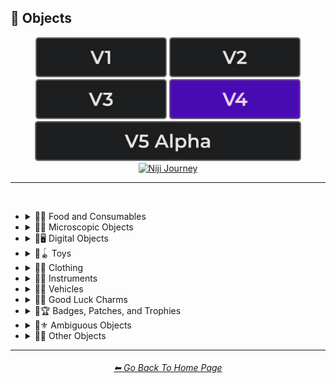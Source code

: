 <h2>🎷 Objects</h2>

<div align="center">

[<img src="/Images/Repo_Parts/Buttons/Version_Buttons/button_version_V1_inactive.webp?raw=true" alt="MidJourney V1" height="64" />](/Pages/MJ_V1/Style_Pages/Sphere/Objects.md)
[<img src="/Images/Repo_Parts/Buttons/Version_Buttons/button_version_V2_inactive.webp?raw=true" alt="MidJourney V2" height="64" />](/Pages/MJ_V2/Style_Pages/Sphere/Objects.md)
[<img src="/Images/Repo_Parts/Buttons/Version_Buttons/button_version_V3_inactive.webp?raw=true" alt="MidJourney V3" height="64" />](/Pages/MJ_V3/Style_Pages/Just_The_Style/Objects.md)
[<img src="/Images/Repo_Parts/Buttons/Version_Buttons/button_version_V4_active.webp?raw=true" alt="MidJourney V4" height="64" />](/Pages/MJ_V4/Style_Pages/Just_The_Style/Objects.md)
<br>
[<img src="/Images/Repo_Parts/Buttons/Version_Buttons/button_version_V5_Alpha_inactive_half.webp?raw=true" alt="MidJourney V5" height="64" />](/Pages/MJ_V5/Style_Pages/Just_The_Style/Objects.md)
[<img src="/Images/Repo_Parts/Buttons/Version_Buttons/button_version_niji_inactive_half.webp?raw=true" alt="Niji Journey" height="64" />](/Pages/Niji_Journey/Niji_V4/Style_Pages/Objects.md)


</div>

<hr>
<br>


- <details><summary>🎷🍣 Food and Consumables</summary><p>

  - <details><summary>🍣🥝 Fruits and Vegetables</summary><p><div align="center">

	| Fruit | Vegetable |
	| :-: | :-: |
	| <img src="/Images/MJ_V4/V4_Alpha_3.5/Midjourney_Styles/Fruit.webp?raw=true" width="256" /> | <img src="/Images/MJ_V4/V4_Alpha_3.5/Midjourney_Styles/Vegetable.webp?raw=true" width="256" /> |
	
	<br>
	
	| Fig | Mango | Cauliflower |
	| :-: | :-: | :-: |
	| <img src="/Images/MJ_V4/V4_Alpha_3.5/Midjourney_Styles/Fig.webp?raw=true" width="256" /> | <img src="/Images/MJ_V4/V4_Alpha_3.5/Midjourney_Styles/Mango.webp?raw=true" width="256" /> | <img src="/Images/MJ_V4/V4_Alpha_3.5/Midjourney_Styles/Cauliflower.webp?raw=true" width="256" /> |

	</div></p></details>


  - <details><summary>🍣🥩 Meats, Cheeses, and Eggs</summary><p><div align="center">

	| Beef | Wagyu | Tallow |
	| :-: | :-: | :-: |
	| <img src="/Images/MJ_V4/V4_Alpha_3.5/Midjourney_Styles/Beef.webp?raw=true" width="256" /> | <img src="/Images/MJ_V4/V4_Alpha_3.5/Midjourney_Styles/Wagyu.webp?raw=true" width="256" /> | <img src="/Images/MJ_V4/V4_Alpha_3.5/Midjourney_Styles/Tallow.webp?raw=true" width="256" /> |
	
	<br>
	
	| Pork | Bacon |
	| :-: | :-: |
	| <img src="/Images/MJ_V4/V4_Alpha_3.5/Midjourney_Styles/Pork.webp?raw=true" width="256" /> | <img src="/Images/MJ_V4/V4_Alpha_3.5/Midjourney_Styles/Bacon.webp?raw=true" width="256" /> |

	<br>

	| Cheese |
	| :-: |
	| <img src="/Images/MJ_V4/V4_Alpha_3.5/Midjourney_Styles/Cheese.webp?raw=true" width="256" /> |

	<br>
	
	| Egg | Egg Yolk |
	| :-: | :-: |
	| <img src="/Images/MJ_V4/V4_Alpha_3.5/Midjourney_Styles/Egg.webp?raw=true" width="256" /> | <img src="/Images/MJ_V4/V4_Alpha_3.5/Midjourney_Styles/Egg_Yolk.webp?raw=true" width="256" /> |

	</div></p></details>


  - <details><summary>🍣🍞 Bread</summary><p><div align="center">

	| Bread | Made of Bread | Pretzel |
	| :-: | :-: | :-: |
	| <img src="/Images/MJ_V4/V4_Alpha_3.5/Midjourney_Styles/Bread.webp?raw=true" width="256" /> | <img src="/Images/MJ_V4/V4_Alpha_3.5/Midjourney_Styles/Made_of_Bread.webp?raw=true" width="256" /> | <img src="/Images/MJ_V4/V4_Alpha_3.5/Midjourney_Styles/Pretzel.webp?raw=true" width="256" /> |

	<br>
	
	| Shortcrust-Pastry | Flaky-Pastry | Puff-Pastry |
	| :-: | :-: | :-: |
	| <img src="/Images/MJ_V4/V4_Alpha_3.5/Midjourney_Styles/Shortcrust-Pastry.webp?raw=true" width="256" /> | <img src="/Images/MJ_V4/V4_Alpha_3.5/Midjourney_Styles/Flaky-Pastry.webp?raw=true" width="256" /> | <img src="/Images/MJ_V4/V4_Alpha_3.5/Midjourney_Styles/Puff-Pastry.webp?raw=true" width="256" /> |

	<br>

	| Choux-Pastry | Phyllo |
	| :-: | :-: |
	| <img src="/Images/MJ_V4/V4_Alpha_3.5/Midjourney_Styles/Choux-Pastry.webp?raw=true" width="256" /> | <img src="/Images/MJ_V4/V4_Alpha_3.5/Midjourney_Styles/Phyllo.webp?raw=true" width="256" /> |

	</div></p></details>


  - <details><summary>🍣🥜 Nuts and Beans</summary><p><div align="center">

	| Beans |
	| :-: |
	| <img src="/Images/MJ_V4/V4_Alpha_3.5/Midjourney_Styles/Beans.webp?raw=true" width="256" /> |

	<br>

	| Peanut |
	| :-: |
	| <img src="/Images/MJ_V4/V4_Alpha_3.5/Midjourney_Styles/Peanut.webp?raw=true" width="256" /> |

	<br>
	
	| Coconut |
	| :-: |
	| <img src="/Images/MJ_V4/V4_Alpha_3.6/Midjourney_Styles/Coconut.webp?raw=true" width="256" /> |

	</div></p></details>


  - <details><summary>🍣🍲 Dishes and Meals</summary><p><div align="center">

	| Pizza | Hotdog |
	| :-: | :-: |
	| <img src="/Images/MJ_V4/V4_Alpha_3.5/Midjourney_Styles/Pizza.webp?raw=true" width="256" /> | <img src="/Images/MJ_V4/V4_Alpha_3.5/Midjourney_Styles/Hotdog.webp?raw=true" width="256" /> |
	
	<br>
	
	| Pasta | Spaghetti | Fettuccine |
	| :-: | :-: | :-: |
	| <img src="/Images/MJ_V4/V4_Alpha_3.5/Midjourney_Styles/Pasta.webp?raw=true" width="256" /> | <img src="/Images/MJ_V4/V4_Alpha_3.5/Midjourney_Styles/Spaghetti.webp?raw=true" width="256" /> | <img src="/Images/MJ_V4/V4_Alpha_3.5/Midjourney_Styles/Fettuccine.webp?raw=true" width="256" /> |

	<br>

	| Gnocchi |
	| :-: |
	| <img src="/Images/MJ_V4/V4_Alpha_3.5/Midjourney_Styles/Gnocchi.webp?raw=true" width="256" /> |

	<br>

	| Macaroni and Cheese |
	| :-: |
	| <img src="/Images/MJ_V4/V4_Alpha_3.7/Midjourney_Styles/Macaroni_and_Cheese.webp?raw=true" width="256" /> |

	</div></p></details>


  - <details><summary>🍣🥫 Sauces, Spreads, and Oils</summary><p><div align="center">
		
	| Vegetable Oil | Olive Oil |
	| :-: | :-: |
	| <img src="/Images/MJ_V4/V4_Alpha_3.5/Midjourney_Styles/Vegetable_Oil.webp?raw=true" width="256" /> | <img src="/Images/MJ_V4/V4_Alpha_3.5/Midjourney_Styles/Olive_Oil.webp?raw=true" width="256" /> |

	<br>

	| Butter | Margarine |
	| :-: | :-: |
	| <img src="/Images/MJ_V4/V4_Alpha_3.5/Midjourney_Styles/Butter.webp?raw=true" width="256" /> | <img src="/Images/MJ_V4/V4_Alpha_3.5/Midjourney_Styles/Margarine.webp?raw=true" width="256" /> |

	<br>

	| Peanut Butter | Jelly |
	| :-: | :-: |
	| <img src="/Images/MJ_V4/V4_Alpha_3.5/Midjourney_Styles/Peanut_Butter.webp?raw=true" width="256" /> | <img src="/Images/MJ_V4/V4_Alpha_3.5/Midjourney_Styles/Jelly.webp?raw=true" width="256" /> |

	<br>
	
	| Alfredo |
	| :-: |
	| <img src="/Images/MJ_V4/V4_Alpha_3.5/Midjourney_Styles/Alfredo.webp?raw=true" width="256" /> |	
	
	<br>
	
	| Sour Cream | Sauce | Pasta Sauce |
	| :-: | :-: | :-: |
	| <img src="/Images/MJ_V4/V4_Alpha_3.5/Midjourney_Styles/Sour_Cream.webp?raw=true" width="256" /> | <img src="/Images/MJ_V4/V4_Alpha_3.5/Midjourney_Styles/Sauce.webp?raw=true" width="256" /> | <img src="/Images/MJ_V4/V4_Alpha_3.5/Midjourney_Styles/Pasta_Sauce.webp?raw=true" width="256" /> |

	<br>
	
	| Ketchup | Mustard |
	| :-: | :-: |
	| <img src="/Images/MJ_V4/V4_Alpha_3.5/Midjourney_Styles/Ketchup.webp?raw=true" width="256" /> | <img src="/Images/MJ_V4/V4_Alpha_3.5/Midjourney_Styles/Mustard.webp?raw=true" width="256" /> |

	<br>

	| Mayonnaise | Mayo |
	| :-: | :-: |
	| <img src="/Images/MJ_V4/V4_Alpha_3.5/Midjourney_Styles/Mayonnaise.webp?raw=true" width="256" /> | <img src="/Images/MJ_V4/V4_Alpha_3.5/Midjourney_Styles/Mayo.webp?raw=true" width="256" /> |
		
	</div></p></details>


  - <details><summary>🍣🌿 Herbs and Spices</summary><p><div align="center">

	| Cinnamon |
	| :-: |
	| <img src="/Images/MJ_V4/V4_Alpha_3.5/Midjourney_Styles/Cinnamon.webp?raw=true" width="256" /> |

	</div></p></details>


  - <details><summary>🍣🍭 Candy and Sweets</summary><p><div align="center">

	| Cake | Wedding Cake | Cake Decorating |
	| :-: | :-: | :-: |
	| <img src="/Images/MJ_V4/V4_Alpha_3.5/Midjourney_Styles/Cake.webp?raw=true" width="256" /> | <img src="/Images/MJ_V4/V4_Alpha_3.5/Midjourney_Styles/Wedding_Cake.webp?raw=true" width="256" /> | <img src="/Images/MJ_V4/V4_Alpha_3.5/Midjourney_Styles/Cake_Decorating.webp?raw=true" width="256" /> |
	
	<br>
	
	| Brownies |
	| :-: |
	| <img src="/Images/MJ_V4/V4_Alpha_3.5/Midjourney_Styles/Brownies.webp?raw=true" width="256" /> |

	<br>
	
	| Churros | Syrup | Maple Syrup |
	| :-: | :-: | :-: |
	| <img src="/Images/MJ_V4/V4_Alpha_3.5/Midjourney_Styles/Churros.webp?raw=true" width="256" /> | <img src="/Images/MJ_V4/V4_Alpha_3.5/Midjourney_Styles/Syrup.webp?raw=true" width="256" /> | <img src="/Images/MJ_V4/V4_Alpha_3.5/Midjourney_Styles/Maple_Syrup.webp?raw=true" width="256" /> |
	
	<br>
	
	| Cream | Whipped Cream | Ice Cream |
	| :-: | :-: | :-: |
	| <img src="/Images/MJ_V4/V4_Alpha_3.5/Midjourney_Styles/Cream.webp?raw=true" width="256" /> | <img src="/Images/MJ_V4/V4_Alpha_3.5/Midjourney_Styles/Whipped_Cream.webp?raw=true" width="256" /> | <img src="/Images/MJ_V4/V4_Alpha_3.5/Midjourney_Styles/Ice_Cream.webp?raw=true" width="256" /> |
	
	<br>
	
	| Candy | Lollipop | Taffy |
	| :-: | :-: | :-: |
	| <img src="/Images/MJ_V4/V4_Alpha_3.5/Midjourney_Styles/Candy.webp?raw=true" width="256" /> | <img src="/Images/MJ_V4/V4_Alpha_3.5/Midjourney_Styles/Lollipop.webp?raw=true" width="256" /> | <img src="/Images/MJ_V4/V4_Alpha_3.5/Midjourney_Styles/Taffy.webp?raw=true" width="256" /> |
	
	<br>
	
	| Cotton-Candy | Candy-Floss |
	| :-: | :-: |
	| <img src="/Images/MJ_V4/V4_Alpha_3.5/Midjourney_Styles/Cotton-Candy.webp?raw=true" width="256" /> | <img src="/Images/MJ_V4/V4_Alpha_3.5/Midjourney_Styles/Candy-Floss.webp?raw=true" width="256" /> |
	
	<br>
	
	| Gummy Candy | Gummies |
	| :-: | :-: |
	| <img src="/Images/MJ_V4/V4_Alpha_3.5/Midjourney_Styles/Gummy_Candy.webp?raw=true" width="256" /> | <img src="/Images/MJ_V4/V4_Alpha_3.5/Midjourney_Styles/Gummies.webp?raw=true" width="256" /> |

	<br>

	| Chocolate | Caramel |
	| :-: | :-: |
	| <img src="/Images/MJ_V4/V4_Alpha_3.5/Midjourney_Styles/Chocolate.webp?raw=true" width="256" /> | <img src="/Images/MJ_V4/V4_Alpha_3.5/Midjourney_Styles/Caramel.webp?raw=true" width="256" /> |
	
	<br>

	| Marzipan | Gum Paste | Modeling Chocolate |
	| :-: | :-: | :-: |
	| <img src="/Images/MJ_V4/V4_Alpha_3.5/Midjourney_Styles/Marzipan.webp?raw=true" width="256" /> | <img src="/Images/MJ_V4/V4_Alpha_3.5/Midjourney_Styles/Gum_Paste.webp?raw=true" width="256" /> | <img src="/Images/MJ_V4/V4_Alpha_3.5/Midjourney_Styles/Modeling_Chocolate.webp?raw=true" width="256" /> |

	<br>

	| Sprinkles | Nonpareils |
	| :-: | :-: |
	| <img src="/Images/MJ_V4/V4_Alpha_3.5/Midjourney_Styles/Sprinkles.webp?raw=true" width="256" /> | <img src="/Images/MJ_V4/V4_Alpha_3.5/Midjourney_Styles/Nonpareils.webp?raw=true" width="256" /> |

	<br>

	| Fondant Icing | Royal Icing |
	| :-: | :-: |
	| <img src="/Images/MJ_V4/V4_Alpha_3.5/Midjourney_Styles/Fondant_Icing.webp?raw=true" width="256" /> | <img src="/Images/MJ_V4/V4_Alpha_3.5/Midjourney_Styles/Royal_Icing.webp?raw=true" width="256" /> |

	<br>
	
	| Honeycomb | Creme Brule |
	| :-: | :-: |
	| <img src="/Images/MJ_V4/V4_Alpha_3.5/Midjourney_Styles/Honeycomb.webp?raw=true" width="256" /> | <img src="/Images/MJ_V4/V4_Alpha_3.5/Midjourney_Styles/Creme_Brule.webp?raw=true" width="256" /> |
	
	<br>
	
	| Eclair | Cannoli | Fruit-Tart |
	| :-: | :-: | :-: |
	| <img src="/Images/MJ_V4/V4_Alpha_3.5/Midjourney_Styles/Eclair.webp?raw=true" width="256" /> | <img src="/Images/MJ_V4/V4_Alpha_3.5/Midjourney_Styles/Cannoli.webp?raw=true" width="256" /> | <img src="/Images/MJ_V4/V4_Alpha_3.5/Midjourney_Styles/Fruit-Tart.webp?raw=true" width="256" /> |

	<br>

	| Gumdrop | Gum |
	| :-: | :-: |
	| <img src="/Images/MJ_V4/V4_Alpha_3.5/Midjourney_Styles/Gumdrop.webp?raw=true" width="256" /> | <img src="/Images/MJ_V4/V4_Alpha_3.5/Midjourney_Styles/Gum.webp?raw=true" width="256" /> |

	<br>
	
	| Dessertwave |
	| :-: |
	| <img src="/Images/MJ_V4/V4_Alpha_3.5/Midjourney_Styles/Dessertwave.webp?raw=true" width="256" /> |

	</div></p></details>


  - <details><summary>🍣🍺 Beverages</summary><p><div align="center">

	| Soda | Coffee | Tea |
	| :-: | :-: | :-: |
	| <img src="/Images/MJ_V4/V4_Alpha_3.5/Midjourney_Styles/Soda.webp?raw=true" width="256" /> | <img src="/Images/MJ_V4/V4_Alpha_3.5/Midjourney_Styles/Coffee.webp?raw=true" width="256" /> | <img src="/Images/MJ_V4/V4_Alpha_3.5/Midjourney_Styles/Tea.webp?raw=true" width="256" /> |

	<br>
	
	| Wine | White-Wine | Red-Wine |
	| :-: | :-: | :-: |
	| <img src="/Images/MJ_V4/V4_Alpha_3.5/Midjourney_Styles/Wine.webp?raw=true" width="256" /> | <img src="/Images/MJ_V4/V4_Alpha_3.5/Midjourney_Styles/White-Wine.webp?raw=true" width="256" /> | <img src="/Images/MJ_V4/V4_Alpha_3.5/Midjourney_Styles/Red-Wine.webp?raw=true" width="256" /> |
	
	<br>
	
	| Champagne |
	| :-: |
	| <img src="/Images/MJ_V4/V4_Alpha_3.5/Midjourney_Styles/Champagne.webp?raw=true" width="256" /> |

	<br>
	
	| Corona | Corona-Phenomenon |
	| :-: | :-: |
	| <img src="/Images/MJ_V4/V4_Alpha_3.5/Midjourney_Styles/Corona.webp?raw=true" width="256" /> | <img src="/Images/MJ_V4/V4_Alpha_3.5/Midjourney_Styles/Corona-Phenomenon.webp?raw=true" width="256" /> |

	</div></p></details>


  - <details><summary>🍣 Other Food and Consumables</summary><p><div align="center">

	| Food |
	| :-: |
	| <img src="/Images/MJ_V4/V4_Alpha_3.5/Midjourney_Styles/Food.webp?raw=true" width="256" /> |

	<br>

	| Macaroni |
	| :-: |
	| <img src="/Images/MJ_V4/V4_Alpha_3.5/Midjourney_Styles/Macaroni.webp?raw=true" width="256" /> |

	<br>

	| Gelatin | Agar |
	| :-: | :-: |
	| <img src="/Images/MJ_V4/V4_Alpha_3.5/Midjourney_Styles/Gelatin.webp?raw=true" width="256" /> | <img src="/Images/MJ_V4/V4_Alpha_3.5/Midjourney_Styles/Agar.webp?raw=true" width="256" /> |

	<br>
	
	| Edible Ink | Food Coloring | Food Dye |
	| :-: | :-: | :-: |
	| <img src="/Images/MJ_V4/V4_Alpha_3.5/Midjourney_Styles/Edible_Ink.webp?raw=true" width="256" /> | <img src="/Images/MJ_V4/V4_Alpha_3.5/Midjourney_Styles/Food_Coloring.webp?raw=true" width="256" /> | <img src="/Images/MJ_V4/V4_Alpha_3.5/Midjourney_Styles/Food_Dye.webp?raw=true" width="256" /> |

	<br>
	
	| Deep-Fried | Molecular Gastronomy |
	| :-: | :-: |
	| <img src="/Images/MJ_V4/V4_Alpha_3.5/Midjourney_Styles/Deep-Fried.webp?raw=true" width="256" /> | <img src="/Images/MJ_V4/V4_Alpha_3.5/Midjourney_Styles/Molecular_Gastronomy.webp?raw=true" width="256" /> |

	<br>
	
	| Tincture |
	| :-: |
	| <img src="/Images/MJ_V4/V4_Alpha_3.5/Midjourney_Styles/Tincture.webp?raw=true" width="256" /> |
	
	<br>

	| Toothpaste |
	| :-: |
	| <img src="/Images/MJ_V4/V4_Alpha_3.5/Midjourney_Styles/Toothpaste.webp?raw=true" width="256" /> |

	</div></p></details>

  </p></details>


- <details><summary>🎷🦠 Microscopic Objects</summary><p><div align="center">

    | Atom | Fullerene | Nanoparticle |
    | :-: | :-: | :-: |
    | <img src="/Images/MJ_V4/V4_Alpha_3.5/Midjourney_Styles/Atom.webp?raw=true" width="256" /> | <img src="/Images/MJ_V4/V4_Alpha_3.5/Midjourney_Styles/Fullerene.webp?raw=true" width="256" /> | <img src="/Images/MJ_V4/V4_Alpha_3.5/Midjourney_Styles/Nanoparticle.webp?raw=true" width="256" /> |

    <br>

	| Cells | Cellular |
	| :-: | :-: |
	| <img src="/Images/MJ_V4/V4_Alpha_3.5/Midjourney_Styles/Cells.webp?raw=true" width="256" /> | <img src="/Images/MJ_V4/V4_Alpha_3.5/Midjourney_Styles/Cellular.webp?raw=true" width="256" /> |

	<br>
	
	| Mitochondria | Mitosis |
	| :-: | :-: |
	| <img src="/Images/MJ_V4/V4_Alpha_3.5/Midjourney_Styles/Mitochondria.webp?raw=true" width="256" /> | <img src="/Images/MJ_V4/V4_Alpha_3.5/Midjourney_Styles/Mitosis.webp?raw=true" width="256" /> |

	<br>

    | DNA | Bacteria | Enzyme |
    | :-: | :-: | :-: |
    | <img src="/Images/MJ_V4/V4_Alpha_3.5/Midjourney_Styles/DNA.webp?raw=true" width="256" /> | <img src="/Images/MJ_V4/V4_Alpha_3.5/Midjourney_Styles/Bacteria.webp?raw=true" width="256" /> | <img src="/Images/MJ_V4/V4_Alpha_3.5/Midjourney_Styles/Enzyme.webp?raw=true" width="256" /> |

  </div></p></details>


- <details><summary>🎷🖥 Digital Objects</summary><p><div align="center">

	| Computer | Display |
	| :-: | :-: |
	| <img src="/Images/MJ_V4/V4_Alpha_3.5/Midjourney_Styles/Computer.webp?raw=true" width="256" /> | <img src="/Images/MJ_V4/V4_Alpha_3.5/Midjourney_Styles/Display.webp?raw=true" width="256" /> |

	<br>
	
	| Camera | Lens | Film |
	| :-: | :-: | :-: |
	| <img src="/Images/MJ_V4/V4_Alpha_3.5/Midjourney_Styles/Camera.webp?raw=true" width="256" /> | <img src="/Images/MJ_V4/V4_Alpha_3.5/Midjourney_Styles/Lens.webp?raw=true" width="256" /> | <img src="/Images/MJ_V4/V4_Alpha_3.5/Midjourney_Styles/Film.webp?raw=true" width="256" /> |
	
	<br>

	| Vinyl Record | CD |
	| :-: | :-: |
	| <img src="/Images/MJ_V4/V4_Alpha_3.5/Midjourney_Styles/Vinyl_Record.webp?raw=true" width="256" /> | <img src="/Images/MJ_V4/V4_Alpha_3.5/Midjourney_Styles/CD.webp?raw=true" width="256" /> |

	<br>

	| DVD | Blu-Ray Disc |
	| :-: | :-: |
	| <img src="/Images/MJ_V4/V4_Alpha_3.5/Midjourney_Styles/DVD.webp?raw=true" width="256" /> | <img src="/Images/MJ_V4/V4_Alpha_3.5/Midjourney_Styles/Blu-Ray_Disc.webp?raw=true" width="256" /> |

	<br>

	| Videocasette |
	| :-: |
	| <img src="/Images/MJ_V4/V4_Alpha_3.5/Midjourney_Styles/Videocasette.webp?raw=true" width="256" /> |

	<br>

	| Capacitance Electronic Disc | LaserDisc | Holographic Versatile Disc |
	| :-: | :-: | :-: |
	| <img src="/Images/MJ_V4/V4_Alpha_3.5/Midjourney_Styles/Capacitance_Electronic_Disc.webp?raw=true" width="256" /> | <img src="/Images/MJ_V4/V4_Alpha_3.5/Midjourney_Styles/LaserDisc.webp?raw=true" width="256" /> | <img src="/Images/MJ_V4/V4_Alpha_3.5/Midjourney_Styles/Holographic_Versatile_Disc.webp?raw=true" width="256" /> |

	<br>
	
	| Transistor | Diode |
	| :-: | :-: |
	| <img src="/Images/MJ_V4/V4_Alpha_3.5/Midjourney_Styles/Transistor.webp?raw=true" width="256" /> | <img src="/Images/MJ_V4/V4_Alpha_3.5/Midjourney_Styles/Diode.webp?raw=true" width="256" /> |

	<br>
	
	| Wires | Cables |
	| :-: | :-: |
	| <img src="/Images/MJ_V4/V4_Alpha_3.5/Midjourney_Styles/Wires.webp?raw=true" width="256" /> | <img src="/Images/MJ_V4/V4_Alpha_3.5/Midjourney_Styles/Cables.webp?raw=true" width="256" /> |

	<br>

	| Flux Capacitor |
	| :-: |
	| <img src="/Images/MJ_V4/V4_Alpha_3.5/Midjourney_Styles/Flux_Capacitor.webp?raw=true" width="256" /> |

	<br>
	
	| Clock | Analog-Clock | Digital-Clock |
	| :-: | :-: | :-: |
	| <img src="/Images/MJ_V4/V4_Alpha_3.5/Midjourney_Styles/Clock.webp?raw=true" width="256" /> | <img src="/Images/MJ_V4/V4_Alpha_3.5/Midjourney_Styles/Analog-Clock.webp?raw=true" width="256" /> | <img src="/Images/MJ_V4/V4_Alpha_3.5/Midjourney_Styles/Digital-Clock.webp?raw=true" width="256" /> |
	
	<br>
	
	| Wristwatch |
	| :-: |
	| <img src="/Images/MJ_V4/V4_Alpha_3.5/Midjourney_Styles/Wristwatch.webp?raw=true" width="256" /> |

  </div></p></details>


- <details><summary>🎷🪀 Toys</summary><p><div align="center">

	| Toy |
	| :-: |
	| <img src="/Images/MJ_V4/V4_Alpha_3.5/Midjourney_Styles/Toy.webp?raw=true" width="256" /> |

    <br>

    | Pinwheel | Slinky | Newtons-Cradle |
    | :-: | :-: | :-: |
    | <img src="/Images/MJ_V4/V4_Alpha_3.5/Midjourney_Styles/Pinwheel.webp?raw=true" width="256" /> | <img src="/Images/MJ_V4/V4_Alpha_3.5/Midjourney_Styles/Slinky.webp?raw=true" width="256" /> | <img src="/Images/MJ_V4/V4_Alpha_3.5/Midjourney_Styles/Newtons-Cradle.webp?raw=true" width="256" /> |

    <br>

	| Jigsaw | Puzzle | Tangram |
	| :-: | :-: | :-: |
	| <img src="/Images/MJ_V4/V4_Alpha_3.5/Midjourney_Styles/Jigsaw.webp?raw=true" width="256" /> | <img src="/Images/MJ_V4/V4_Alpha_3.5/Midjourney_Styles/Puzzle.webp?raw=true" width="256" /> | <img src="/Images/MJ_V4/V4_Alpha_3.5/Midjourney_Styles/Tangram.webp?raw=true" width="256" /> |

	<br>

	| Maze |
	| :-: |
	| <img src="/Images/MJ_V4/V4_Alpha_3.6/Midjourney_Styles/Maze.webp?raw=true" width="256" /> |
	
	<br>
	
    | Stress Ball | Koosh Ball | Koosh |
    | :-: | :-: | :-: |
    | <img src="/Images/MJ_V4/V4_Alpha_3.5/Midjourney_Styles/Stress_Ball.webp?raw=true" width="256" /> | <img src="/Images/MJ_V4/V4_Alpha_3.5/Midjourney_Styles/Koosh_Ball.webp?raw=true" width="256" /> | <img src="/Images/MJ_V4/V4_Alpha_3.5/Midjourney_Styles/Koosh.webp?raw=true" width="256" /> |

    <br>

    | Beach-Ball | Ball Pit | Zorb |
    | :-: | :-: | :-: |
    | <img src="/Images/MJ_V4/V4_Alpha_3.5/Midjourney_Styles/Beach-Ball.webp?raw=true" width="256" /> | <img src="/Images/MJ_V4/V4_Alpha_3.5/Midjourney_Styles/Ball_Pit.webp?raw=true" width="256" /> | <img src="/Images/MJ_V4/V4_Alpha_3.5/Midjourney_Styles/Zorb.webp?raw=true" width="256" /> |

    <br>

    | Rubik's Cube | Kinetic-Sand |
    | :-: | :-: |
    | <img src="/Images/MJ_V4/V4_Alpha_3.5/Midjourney_Styles/Rubiks_Cube.webp?raw=true" width="256" /> | <img src="/Images/MJ_V4/V4_Alpha_3.5/Midjourney_Styles/Kinetic-Sand.webp?raw=true" width="256" /> |

	<br>
	
	| Cards | Dominoes | Marbles |
	| :-: | :-: | :-: |
	| <img src="/Images/MJ_V4/V4_Alpha_3.5/Midjourney_Styles/Cards.webp?raw=true" width="256" /> | <img src="/Images/MJ_V4/V4_Alpha_3.5/Midjourney_Styles/Dominoes.webp?raw=true" width="256" /> | <img src="/Images/MJ_V4/V4_Alpha_3.5/Midjourney_Styles/Marbles.webp?raw=true" width="256" /> |
	
	<br>
	
	| Chess | Pogs |
	| :-: | :-: |
	| <img src="/Images/MJ_V4/V4_Alpha_3.5/Midjourney_Styles/Chess.webp?raw=true" width="256" /> | <img src="/Images/MJ_V4/V4_Alpha_3.5/Midjourney_Styles/Pogs.webp?raw=true" width="256" /> |

	<br>
	
	| Lego | Lego-Mindstorms | Lego-Mindstorms-NXT |
	| :-: | :-: | :-: |
	| <img src="/Images/MJ_V4/V4_Alpha_3.5/Midjourney_Styles/Lego.webp?raw=true" width="256" /> | <img src="/Images/MJ_V4/V4_Alpha_3.5/Midjourney_Styles/Lego-Mindstorms.webp?raw=true" width="256" /> | <img src="/Images/MJ_V4/V4_Alpha_3.5/Midjourney_Styles/Lego-Mindstorms-NXT.webp?raw=true" width="256" /> |
	
	<br>
	
	| Lincoln-Logs | Megablocks |
	| :-: | :-: |
	| <img src="/Images/MJ_V4/V4_Alpha_3.5/Midjourney_Styles/Lincoln-Logs.webp?raw=true" width="256" /> | <img src="/Images/MJ_V4/V4_Alpha_3.5/Midjourney_Styles/Megablocks.webp?raw=true" width="256" /> |
	
	<br>
	
	| Etch-A-Sketch | Lite-Brite |
	| :-: | :-: |
	| <img src="/Images/MJ_V4/V4_Alpha_3.5/Midjourney_Styles/Etch-A-Sketch.webp?raw=true" width="256" /> | <img src="/Images/MJ_V4/V4_Alpha_3.5/Midjourney_Styles/Lite-Brite.webp?raw=true" width="256" /> |

  </div></p></details>


- <details><summary>🎷👚 Clothing</summary><p><div align="center">

	| Uniform | Outfit | Wearable |
	| :-: | :-: | :-: |
	| <img src="/Images/MJ_V4/V4_Alpha_3.5/Midjourney_Styles/Uniform.webp?raw=true" width="256" /> | <img src="/Images/MJ_V4/V4_Alpha_3.5/Midjourney_Styles/Outfit.webp?raw=true" width="256" /> | <img src="/Images/MJ_V4/V4_Alpha_3.5/Midjourney_Styles/Wearable.webp?raw=true" width="256" /> |

	<br>

    | Jeans |
    | :-: |
    | <img src="/Images/MJ_V4/V4_Alpha_3.5/Midjourney_Styles/Jeans.webp?raw=true" width="256" /> |

	<br>
	
	| Tuxedo | Polo | Fedora |
	| :-: | :-: | :-: |
	| <img src="/Images/MJ_V4/V4_Alpha_3.5/Midjourney_Styles/Tuxedo.webp?raw=true" width="256" /> | <img src="/Images/MJ_V4/V4_Alpha_3.5/Midjourney_Styles/Polo.webp?raw=true" width="256" /> | <img src="/Images/MJ_V4/V4_Alpha_3.5/Midjourney_Styles/Fedora.webp?raw=true" width="256" /> |

	<br>

	| Dress | Dressed |
	| :-: | :-: |
	| <img src="/Images/MJ_V4/V4_Alpha_3.5/Midjourney_Styles/Dress.webp?raw=true" width="256" /> | <img src="/Images/MJ_V4/V4_Alpha_3.5/Midjourney_Styles/Dressed.webp?raw=true" width="256" /> |

	<br>

	| Shoe | Shoes | Hat |
	| :-: | :-: | :-: |
	| <img src="/Images/MJ_V4/V4_Alpha_3.5/Midjourney_Styles/Shoe.webp?raw=true" width="256" /> | <img src="/Images/MJ_V4/V4_Alpha_3.5/Midjourney_Styles/Shoes.webp?raw=true" width="256" /> | <img src="/Images/MJ_V4/V4_Alpha_3.5/Midjourney_Styles/Hat.webp?raw=true" width="256" /> |
	
	<br>

	| Glasses | Wearing Glasses |
	| :-: | :-: |
	| <img src="/Images/MJ_V4/V4_Alpha_3.5/Midjourney_Styles/Glasses.webp?raw=true" width="256" /> | <img src="/Images/MJ_V4/V4_Alpha_3.5/Midjourney_Styles/Wearing_Glasses.webp?raw=true" width="256" /> |

	<br>

	| Sunglasses | Wearing Sunglasses |
	| :-: | :-: |
	| <img src="/Images/MJ_V4/V4_Alpha_3.5/Midjourney_Styles/Sunglasses.webp?raw=true" width="256" /> | <img src="/Images/MJ_V4/V4_Alpha_3.5/Midjourney_Styles/Wearing_Sunglasses.webp?raw=true" width="256" /> |

	<br>
	
	| Necktie | Bow Tie | Bowtie |
	| :-: | :-: | :-: |
	| <img src="/Images/MJ_V4/V4_Alpha_3.5/Midjourney_Styles/Necktie.webp?raw=true" width="256" /> | <img src="/Images/MJ_V4/V4_Alpha_3.5/Midjourney_Styles/Bow_Tie.webp?raw=true" width="256" /> | <img src="/Images/MJ_V4/V4_Alpha_3.5/Midjourney_Styles/Bowtie.webp?raw=true" width="256" /> |

	<br>

	| Jumpsuit |
	| :-: |
	| <img src="/Images/MJ_V4/V4_Alpha_3.5/Midjourney_Styles/Jumpsuit.webp?raw=true" width="256" /> |

  </div></p></details>


- <details><summary>🎷🎺 Instruments</summary><p><div align="center">

	| Instrument |
	| :-: |
	| <img src="/Images/MJ_V4/V4_Alpha_3.5/Midjourney_Styles/Instrument.webp?raw=true" width="256" /> |
	
	<br>

	| Piano | Accordion | Saxophone |
	| :-: | :-: | :-: |
	| <img src="/Images/MJ_V4/V4_Alpha_3.5/Midjourney_Styles/Piano.webp?raw=true" width="256" /> | <img src="/Images/MJ_V4/V4_Alpha_3.5/Midjourney_Styles/Accordion.webp?raw=true" width="256" /> | <img src="/Images/MJ_V4/V4_Alpha_3.5/Midjourney_Styles/Saxophone.webp?raw=true" width="256" /> |

  </div></p></details>


- <details><summary>🎷🚗 Vehicles</summary><p><div align="center">

	| Car | Airplane | Rocket Ship |
	| :-: | :-: | :-: |
	| <img src="/Images/MJ_V4/V4_Alpha_3.5/Midjourney_Styles/Car.webp?raw=true" width="256" /> | <img src="/Images/MJ_V4/V4_Alpha_3.5/Midjourney_Styles/Airplane.webp?raw=true" width="256" /> | <img src="/Images/MJ_V4/V4_Alpha_3.6/Midjourney_Styles/Rocket_Ship.webp?raw=true" width="256" /> |
	
	<br>
	
	| Blimp | Hot Air Balloon |
	| :-: | :-: |
	| <img src="/Images/MJ_V4/V4_Alpha_3.5/Midjourney_Styles/Blimp.webp?raw=true" width="256" /> | <img src="/Images/MJ_V4/V4_Alpha_3.5/Midjourney_Styles/Hot_Air_Balloon.webp?raw=true" width="256" /> |

	<br>
	
	| Auto |
	| :-: |
	| <img src="/Images/MJ_V4/V4_Alpha_3.5/Midjourney_Styles/Auto.webp?raw=true" width="256" /> |

  </div></p></details>


- <details><summary>🎷🍀 Good Luck Charms</summary><p><div align="center">

	| Charm | Good-Luck-Charm |
	| :-: | :-: |
	| <img src="/Images/MJ_V4/V4_Alpha_3.5/Midjourney_Styles/Charm.webp?raw=true" width="256" /> | <img src="/Images/MJ_V4/V4_Alpha_3.5/Midjourney_Styles/Good-Luck-Charm.webp?raw=true" width="256" /> |
	
	<br>
	
	| Horseshoe | Amulet | Dreamcatcher |
	| :-: | :-: | :-: |
	| <img src="/Images/MJ_V4/V4_Alpha_3.5/Midjourney_Styles/Horseshoe.webp?raw=true" width="256" /> | <img src="/Images/MJ_V4/V4_Alpha_3.5/Midjourney_Styles/Amulet.webp?raw=true" width="256" /> | <img src="/Images/MJ_V4/V4_Alpha_3.5/Midjourney_Styles/Dreamcatcher.webp?raw=true" width="256" /> |

  </div></p></details>


- <details><summary>🎷🏆 Badges, Patches, and Trophies</summary><p><div align="center">

	| Badge | Heraldic Badge |
	| :-: | :-: |
	| <img src="/Images/MJ_V4/V4_Alpha_3.5/Midjourney_Styles/Badge.webp?raw=true" width="256" /> | <img src="/Images/MJ_V4/V4_Alpha_3.5/Midjourney_Styles/Heraldic_Badge.webp?raw=true" width="256" /> |
	
	<br>
	
	| Trophy | Gorget Patch |
	| :-: | :-: |
	| <img src="/Images/MJ_V4/V4_Alpha_3.5/Midjourney_Styles/Trophy.webp?raw=true" width="256" /> | <img src="/Images/MJ_V4/V4_Alpha_3.5/Midjourney_Styles/Gorget_Patch.webp?raw=true" width="256" /> |

  </div></p></details>


- <details><summary>🎷⚜ Ambiguous Objects</summary><p><div align="center">

	| Object |
	| :-: |
	| <img src="/Images/MJ_V4/V4_Alpha_3.5/Midjourney_Styles/Object.webp?raw=true" width="256" /> |
		
	<br>
	
	| Stuff | Things | Items |
	| :-: | :-: | :-: |
	| <img src="/Images/MJ_V4/V4_Alpha_3.5/Midjourney_Styles/Stuff.webp?raw=true" width="256" /> | <img src="/Images/MJ_V4/V4_Alpha_3.5/Midjourney_Styles/Things.webp?raw=true" width="256" /> | <img src="/Images/MJ_V4/V4_Alpha_3.5/Midjourney_Styles/Items.webp?raw=true" width="256" /> |

	<br>

	| Trinket | Knickknack | Nick-Nack |
	| :-: | :-: | :-: |
	| <img src="/Images/MJ_V4/V4_Alpha_3.5/Midjourney_Styles/Trinket.webp?raw=true" width="256" /> | <img src="/Images/MJ_V4/V4_Alpha_3.5/Midjourney_Styles/Knickknack.webp?raw=true" width="256" /> | <img src="/Images/MJ_V4/V4_Alpha_3.5/Midjourney_Styles/Nick-Nack.webp?raw=true" width="256" /> |
	
	<br>
	
	| Bauble | Curio | Tchotchke |
	| :-: | :-: | :-: |
	| <img src="/Images/MJ_V4/V4_Alpha_3.5/Midjourney_Styles/Bauble.webp?raw=true" width="256" /> | <img src="/Images/MJ_V4/V4_Alpha_3.5/Midjourney_Styles/Curio.webp?raw=true" width="256" /> | <img src="/Images/MJ_V4/V4_Alpha_3.5/Midjourney_Styles/Tchotchke.webp?raw=true" width="256" /> |
	
	<br>
	
	| Doodad | Blobject |
	| :-: | :-: |
	| <img src="/Images/MJ_V4/V4_Alpha_3.5/Midjourney_Styles/Doodad.webp?raw=true" width="256" /> | <img src="/Images/MJ_V4/V4_Alpha_3.5/Midjourney_Styles/Blobject.webp?raw=true" width="256" /> |

  </div></p></details>


- <details><summary>🎷🚽 Other Objects</summary><p><div align="center">

	| Dichroic-Prism | Dispersive-Prism | Bubble |
	| :-: | :-: | :-: |
	| <img src="/Images/MJ_V4/V4_Alpha_3.5/Midjourney_Styles/Dichroic-Prism.webp?raw=true" width="256" /> | <img src="/Images/MJ_V4/V4_Alpha_3.5/Midjourney_Styles/Dispersive-Prism.webp?raw=true" width="256" /> | <img src="/Images/MJ_V4/V4_Alpha_3.6/Midjourney_Styles/Bubble.webp?raw=true" width="256" /> |

	<br>

	| Seashell | Toilet | Bean-Bag |
	| :-: | :-: | :-: |
	| <img src="/Images/MJ_V4/V4_Alpha_3.6/Midjourney_Styles/Seashell.webp?raw=true" width="256" /> | <img src="/Images/MJ_V4/V4_Alpha_3.6/Midjourney_Styles/Toilet.webp?raw=true" width="256" /> | <img src="/Images/MJ_V4/V4_Alpha_3.5/Midjourney_Styles/Bean-Bag.webp?raw=true" width="256" /> |
	
	<br>
	
	| Cage | Cheese Grater |
	| :-: | :-: |
	| <img src="/Images/MJ_V4/V4_Alpha_3.5/Midjourney_Styles/Cage.webp?raw=true" width="256" /> | <img src="/Images/MJ_V4/V4_Alpha_3.5/Midjourney_Styles/Cheese_Grater.webp?raw=true" width="256" /> |

	<br>

	| Bracelet | Ribbons | Fingerprint |
	| :-: | :-: | :-: |
	| <img src="/Images/MJ_V4/V4_Alpha_3.5/Midjourney_Styles/Bracelet.webp?raw=true" width="256" /> | <img src="/Images/MJ_V4/V4_Alpha_3.5/Midjourney_Styles/Ribbons.webp?raw=true" width="256" /> | <img src="/Images/MJ_V4/V4_Alpha_3.5/Midjourney_Styles/Fingerprint.webp?raw=true" width="256" /> |

	<br>

	| Bling |
	| :-: |
	| <img src="/Images/MJ_V4/V4_Alpha_3.5/Midjourney_Styles/Bling.webp?raw=true" width="256" /> |

	<br>

	| Tesla Valve |
	| :-: |
	| <img src="/Images/MJ_V4/V4_Alpha_3.5/Midjourney_Styles/Tesla_Valve.webp?raw=true" width="256" /> |

	<br>
	
	| Flag | Bench | Yardstick |
	| :-: | :-: | :-: |
	| <img src="/Images/MJ_V4/V4_Alpha_3.5/Midjourney_Styles/Flag.webp?raw=true" width="256" /> | <img src="/Images/MJ_V4/V4_Alpha_3.5/Midjourney_Styles/Bench.webp?raw=true" width="256" /> | <img src="/Images/MJ_V4/V4_Alpha_3.5/Midjourney_Styles/Yardstick.webp?raw=true" width="256" /> |

	<br>
	
	| Backdrop | Greenscreen |
	| :-: | :-: |
	| <img src="/Images/MJ_V4/V4_Alpha_3.5/Midjourney_Styles/Backdrop.webp?raw=true" width="256" /> | <img src="/Images/MJ_V4/V4_Alpha_3.5/Midjourney_Styles/Greenscreen.webp?raw=true" width="256" /> |
	
	<br>
	
	| Veins |
	| :-: |
	| <img src="/Images/MJ_V4/V4_Alpha_3.5/Midjourney_Styles/Veins.webp?raw=true" width="256" /> |
	
	<br>
	
	| Bunsen Burner |
	| :-: |
	| <img src="/Images/MJ_V4/V4_Alpha_3.5/Midjourney_Styles/Bunsen_Burner.webp?raw=true" width="256" /> |
	
	<br>
	
	| Needle | Screw |
	| :-: | :-: |
	| <img src="/Images/MJ_V4/V4_Alpha_3.5/Midjourney_Styles/Needle.webp?raw=true" width="256" /> | <img src="/Images/MJ_V4/V4_Alpha_3.5/Midjourney_Styles/Screw.webp?raw=true" width="256" /> |
	
	<br>

	| Nail | Metal Nail |
	| :-: | :-: |
	| <img src="/Images/MJ_V4/V4_Alpha_3.5/Midjourney_Styles/Nail.webp?raw=true" width="256" /> | <img src="/Images/MJ_V4/V4_Alpha_3.5/Midjourney_Styles/Metal_Nail.webp?raw=true" width="256" /> |

	<br>
	
	| Paper Clips |
	| :-: |
	| <img src="/Images/MJ_V4/V4_Alpha_3.5/Midjourney_Styles/Paper_Clips.webp?raw=true" width="256" /> |

	<br>

	| Band-Aid | Bandage | Gauze |
	| :-: | :-: | :-: |
	| <img src="/Images/MJ_V4/V4_Alpha_3.5/Midjourney_Styles/Band-Aid.webp?raw=true" width="256" /> | <img src="/Images/MJ_V4/V4_Alpha_3.5/Midjourney_Styles/Bandage.webp?raw=true" width="256" /> | <img src="/Images/MJ_V4/V4_Alpha_3.5/Midjourney_Styles/Gauze.webp?raw=true" width="256" /> |

	<br>
	
	| Rubber Band | Rubber Band Ball | Silly Band |
	| :-: | :-: | :-: |
	| <img src="/Images/MJ_V4/V4_Alpha_3.5/Midjourney_Styles/Rubber_Band.webp?raw=true" width="256" /> | <img src="/Images/MJ_V4/V4_Alpha_3.6/Midjourney_Styles/Rubber_Band_Ball.webp?raw=true" width="256" /> | <img src="/Images/MJ_V4/V4_Alpha_3.5/Midjourney_Styles/Silly_Band.webp?raw=true" width="256" /> |
	
	<br>
	
	| Balloon |
	| :-: |
	| <img src="/Images/MJ_V4/V4_Alpha_3.5/Midjourney_Styles/Balloon.webp?raw=true" width="256" /> |
	
	<br>

	| Soap | Lipstick |
	| :-: | :-: |
	| <img src="/Images/MJ_V4/V4_Alpha_3.5/Midjourney_Styles/Soap.webp?raw=true" width="256" /> | <img src="/Images/MJ_V4/V4_Alpha_3.5/Midjourney_Styles/Lipstick.webp?raw=true" width="256" /> |

	<br>
	
	| Plume |
	| :-: |
	| <img src="/Images/MJ_V4/V4_Alpha_3.5/Midjourney_Styles/Plume.webp?raw=true" width="256" /> |

	<br>
	
	| Mat |
	| :-: |
	| <img src="/Images/MJ_V4/V4_Alpha_3.5/Midjourney_Styles/Mat.webp?raw=true" width="256" /> |

	<br>

	| <br>Teapot<p><div align="center"><i><h6><a href="https://rexwang8.github.io/resource/ai/teapot">@bob</a></h6></i></p> |
	| :-: |
	| <img src="/Images/MJ_V4/V4_Alpha_3.5/Midjourney_Styles/Teapot.webp?raw=true" width="256" /> |

  </div></p></details>


<hr><!--------------->
<div align="center">
<h6><a href="/README.md">⬅ Go Back To Home Page</a></h6>
</div>